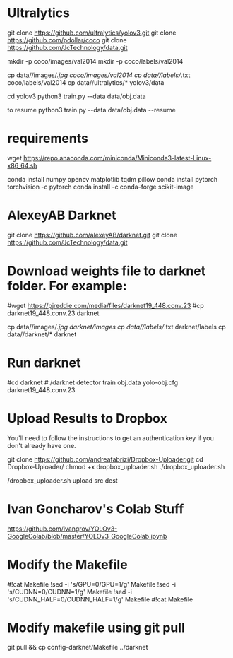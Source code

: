 # Ultralytics

git clone https://github.com/ultralytics/yolov3.git
git clone https://github.com/pdollar/coco
git clone https://github.com/JcTechnology/data.git

mkdir -p coco/images/val2014
mkdir -p coco/labels/val2014

cp data/<dataset>/images/*.jpg coco/images/val2014
cp data/<dataset>/labels/*.txt coco/labels/val2014
cp data/<dataset>/ultralytics/* yolov3/data

cd yolov3
python3 train.py --data data/obj.data

to resume
python3 train.py --data data/obj.data --resume


# requirements
wget https://repo.anaconda.com/miniconda/Miniconda3-latest-Linux-x86_64.sh

conda install numpy opencv matplotlib tqdm pillow
conda install pytorch torchvision -c pytorch
conda install -c conda-forge scikit-image



# AlexeyAB Darknet

git clone https://github.com/alexeyAB/darknet.git
git clone https://github.com/JcTechnology/data.git

# Download weights file to darknet folder. For example:
#wget https://pjreddie.com/media/files/darknet19_448.conv.23
#cp darknet19_448.conv.23 darknet

cp data/<dataset>/images/*.jpg darknet/images
cp data/<dataset>/labels/*.txt darknet/labels
cp data/<dataset>/darknet/* darknet

# Run darknet
#cd darknet
#./darknet detector train obj.data yolo-obj.cfg darknet19_448.conv.23


# Upload Results to Dropbox
You'll need to follow the instructions to get an authentication key if you don't already have one.

git clone https://github.com/andreafabrizi/Dropbox-Uploader.git
cd Dropbox-Uploader/
chmod +x dropbox_uploader.sh
./dropbox_uploader.sh
<need dropbox authentication key>

/dropbox_uploader.sh upload src dest



# Ivan Goncharov's Colab Stuff
https://github.com/ivangrov/YOLOv3-GoogleColab/blob/master/YOLOv3_GoogleColab.ipynb




# Modify the Makefile

#!cat Makefile
!sed -i 's/GPU=0/GPU=1/g' Makefile
!sed -i 's/CUDNN=0/CUDNN=1/g' Makefile
!sed -i 's/CUDNN_HALF=0/CUDNN_HALF=1/g' Makefile
#!cat Makefile


# Modify makefile using git pull
git pull && cp config-darknet/Makefile ../darknet


